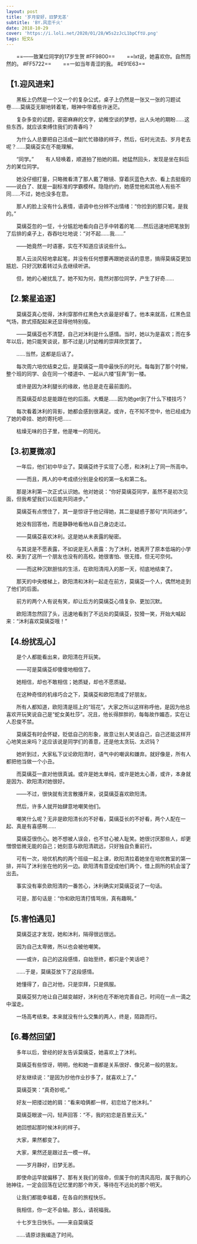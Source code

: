 ```yaml
---
layout: post
title: '岁月安好，旧梦无恙'
subtitle: 'BY.风恋千火'
date: 2018-10-29
cover: 'https://i.loli.net/2020/01/28/W5s2zJcL1bpCftU.png'
tags: 短文&
---
```



　　==——致某位同学的17岁生贺 #FF9800==
　　==lxt说，她喜欢你。自然而然的。 #FF5722==
　　==一如当年青涩的我。 #E91E63==

## 【1.迎风进来】

　　黑板上仍然是一个又一个的复杂公式，桌子上仍然是一张又一张的习题试卷……莫缡芟无聊地转着笔，眼神中带着些许迷茫。

　　复杂多变的试题，密密麻麻的文字，幼稚空谈的梦想，出人头地的期盼……这些东西，就应该束缚住我们的青春吗？

　　为什么人总要把自己活成一副忙忙碌碌的样子，然后，任时光流去、岁月老去呢？……莫缡芟实在不能理解。

　　“同学。”
　　有人轻唤着，顺道拍了拍她的肩。她猛然回头，发现是坐在斜后方的某位同学。

　　她没仔细打量，只略微看清了那人戴了眼镜、穿着灰蓝色大衣、看上去挺瘦的——说白了、就是一副标准的学霸模样。隐隐约约，她感觉他和其他人有些不同……不过，她也没多在意。

　　那人的脸上没有什么表情，语调中也分辨不出情绪：“你捡到的那只笔，是我的。”

　　莫缡芟忽的一怔，十分尴尬地看向自己手中转着的笔……然后迅速地把笔放到了后排的桌子上，吞吞吐吐地说：“对不起……我……”

　　——她竟然一时语塞，实在不知道应该说些什么。

　　那人云淡风轻地拿起笔，并没有任何想要再跟她说话的意思，搞得莫缡芟更加尴尬、只好沉默着转过头去继续听讲。

　　但，她的心被扰乱了。她不知为何，竟然对那位同学，产生了好奇……

## 【2.繁星追逐】

　　莫缡芟真心觉得，沐利穿那件红黑色大衣最是好看了。他本来就高，红黑色显气场，款式搭配起来还显得他特别瘦。

　　——莫缡芟也不清楚，自己对沐利是什么感情。当时，她以为是喜欢；而在多年以后，她只能笑谈说，那不过是儿时幼稚的崇拜欣赏罢了。

　　……当然，这都是后话了。

　　每次周六培优结束之后，是莫缡芟一周中最快乐的时光。每每到了那个时候，整个班的同学、会在同一个楼道中、一起从六楼“狂奔”到一楼。

　　或许是因为沐利腿长的缘故，他总是走在最前面的。

　　而莫缡芟却总是能跟在他的后面。大概是……因为她get到了什么下楼技巧？

　　每次看着沐利的背影，她都会感到很满足。或许，在不知不觉中，他已经成为了她的牵挂、她的寄托吧……

　　枯燥无味的日子里，他是唯一的阳光。

## 【3.初夏微凉】

　　一年后，他们初中毕业了。莫缡芟终于实现了心愿，和沐利上了同一所高中。

　　——而且，两人的中考成绩分别是全校的第一名和第二名。

　　那是沐利第一次正式认识她。他对她说：“你好莫缡芟同学，虽然不是初次见面，但我希望我们以后能共同进步。”

　　莫缡芟有点愣住了，其一是惊讶于他记得她，其二是疑惑于那句“共同进步”。

　　她没有回答他，而是静静地看他从自己身边走过。

　　——莫缡芟喜欢沐利。这是她从未表露的秘密。

　　与其说是不愿表露，不如说是无人表露：为了沐利，她离开了原本低端的小学校、来到了这所一个朋友也没有的高校。她很害怕、很无措，但无可奈何。

　　——而这种沉默胆怯的生活，在欧阳清闯入的那一天，彻底地结束了。

　　那天的中央楼梯上，欧阳清和沐利一起走在前方，莫缡芟一个人，偶然地走到了他们的后面。

　　前方的两个人有说有笑，却让后方的莫缡芟心情复杂、更加沉默。

　　欧阳清忽然回了头，迅速地看到了不远处的莫缡芟，狡猾一笑，开始大喊起来：“沐利喜欢莫缡芟哦！”

## 【4.纷扰乱心】

　　是个人都能看出来，欧阳清在开玩笑。

　　——可是莫缡芟却傻傻地相信了。

　　她相信，却也不敢相信；她质疑，却也不愿质疑。

　　在这种奇怪的机缘巧合之下，莫缡芟和欧阳清成了好朋友。

　　所有人都知道，欧阳清是班上的“班花”。大家之所以这样称呼他，是因为他总喜欢开玩笑说自己是“蛇女美杜莎”。况且，他长得胖胖的，每每故作媚态，实在让人忍俊不禁。

　　莫缡芟有时会怀疑，贬低自己的形象，故意让别人笑话自己，自己还能这样开心地笑出来吗？这应该说是同学们的善意，还是他太贪玩、太迟钝？

　　她听到过，大家私下议论欧阳清时，语气中的嘲讽和嫌弃。就好像是，所有人都把他当做一个小丑。

　　而莫缡芟一直对他很真诚。或许是她太单纯，或许是她太心善，或许，本身就是因为、欧阳清对她很好。

　　——不过，很快就有流言散播开来，说莫缡芟喜欢欧阳清。

　　然后，许多人就开始肆意地嘲笑他们。

　　嘲笑什么呢？无非是欧阳清长的不好看，莫缡芟长的不好看，两个人配在一起、真是有喜感啊……

　　莫缡芟很伤心。她不想被人误会，也不甘心被人耻笑。她很讨厌那些人，却更憎恨低微无能的自己；她刻意与欧阳清疏远，只好独自负重前行。

　　可有一次，培优机构的两个班级一起上课，欧阳清拉着她坐在培优教室的第一排，并叫了沐利坐在他的另一边。欧阳清有意促成他们两个，借上厕所的机会溜了出去。

　　事实没有辜负欧阳清的一番苦心，沐利确实对莫缡芟说了一句话。

　　可是，那句话是：“你和欧阳清打情骂俏，真有趣啊。”

## 【5.害怕遇见】

　　莫缡芟这才发现，她和沐利，隔得很远很远。

　　因为自己太卑微，所以也会被他嘲笑。

　　——或许，自己的这段感情，自始至终，都只是个笑话吧？

　　……于是，莫缡芟放下了这段感情。

　　她懂得了，自己对他，只是崇拜，只是佩服。

　　莫缡芟努力地让自己越变越好，沐利也在不断地完善自己，时间在一点一滴之中溜走。

　　一场高考结束。本来就没有什么交集的两人，终是，陌路而行。

## 【6.蓦然回望】

　　多年以后，曾经的好友告诉莫缡芟，她喜欢上了沐利。

　　莫缡芟有些惊讶，明明，他和她一直都是关系很好、像兄弟一般的朋友。

　　好友继续说：“是因为抄他作业抄多了，就喜欢上了。”

　　莫缡芟笑：“真奇妙呢。”

　　好友一把搂过她的肩：“看来咱俩都一样，初恋给了他沐利。”

　　莫缡芟眼波一闪，轻声回答：“不，我的初恋是百里云天。”

　　她回想起那时候沐利的样子。

　　大家，果然都变了。

　　大家，果然还是跟过去一模一样。

　　——岁月静好，旧梦无恙。

　　即使命运早就偏移了、那有关我们的宿命，但属于你的清风高阳，属于我的心驰神往，一定会回荡在记忆里的那个昨天，等待在不远处的那个明天。

　　让我们都能幸福着，在各自的旅程快乐。

　　我相信，你一定不会输。那么，请祝福我。

　　十七岁生日快乐。——来自莫缡芟

　　……请原谅我编造了时间。